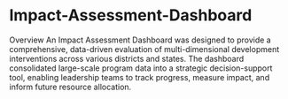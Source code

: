 # Impact-Assessment-Dashboard


Overview
An Impact Assessment Dashboard was designed to provide a comprehensive, data-driven evaluation of multi-dimensional development interventions across various districts and states. The dashboard consolidated large-scale program data into a strategic decision-support tool, enabling leadership teams to track progress, measure impact, and inform future resource allocation.

